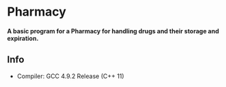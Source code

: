 # Pharmacy
#### A basic program for a Pharmacy for handling drugs and their storage and expiration.

## Info
- Compiler: GCC 4.9.2 Release (C++ 11)

